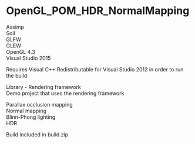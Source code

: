 # OpenGL_POM_HDR_NormalMapping

Assimp  
Soil  
GLFW  
GLEW  
OpenGL 4.3  
Visual Studio 2015  
  
Requires Visual C++ Redistributable for Visual Studio 2012 in order to run the build  
  
Library - Rendering framework  
Demo project that uses the rendering framework  
  
Parallax occlusion mapping  
Normal mapping  
Blinn-Phong lighting  
HDR  
  
Build included in build.zip  
